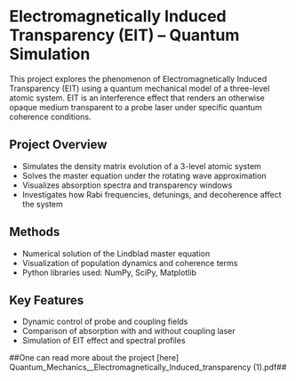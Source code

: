 # Electromagnetically Induced Transparency (EIT) – Quantum Simulation

This project explores the phenomenon of Electromagnetically Induced Transparency (EIT) using a quantum mechanical model of a three-level atomic system. EIT is an interference effect that renders an otherwise opaque medium transparent to a probe laser under specific quantum coherence conditions.

## Project Overview

- Simulates the density matrix evolution of a 3-level atomic system
- Solves the master equation under the rotating wave approximation
- Visualizes absorption spectra and transparency windows
- Investigates how Rabi frequencies, detunings, and decoherence affect the system

## Methods

- Numerical solution of the Lindblad master equation
- Visualization of population dynamics and coherence terms
- Python libraries used: NumPy, SciPy, Matplotlib

## Key Features

- Dynamic control of probe and coupling fields
- Comparison of absorption with and without coupling laser
- Simulation of EIT effect and spectral profiles


##One can read more about the project [here] Quantum_Mechanics__Electromagnetically_Induced_transparency (1).pdf##
